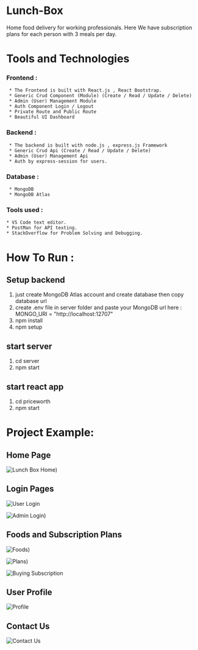 # Lunch-Box
 Home food delivery for working professionals. Here We have subscription plans for each person with 3 meals per day.

 # Tools and Technologies

 ### Frontend :
     * The Frontend is built with React.js , React Bootstrap.
     * Generic Crud Component (Module) (Create / Read / Update / Delete)
     * Admin (User) Management Module
     * Auth Component Login / Logout
     * Private Route and Public Route
     * Beautiful UI Dashboard
     
 ### Backend :
     * The backend is built with node.js , express.js Framework 
     * Generic Crud Api (Create / Read / Update / Delete)
     * Admin (User) Management Api
     * Auth by express-session for users.

### Database :
     * MongoDB
     * MongoDB Atlas

### Tools used :
    * VS Code text editor.
    * PostMan for API texting.
    * StackOverflow for Problem Solving and Debugging.

# How To Run :

 ## Setup backend

1) just create MongoDB Atlas account and create database then copy database url 
2) create .env file in server folder and paste your MongoDB url here :  MONGO_URI = "http://localhost:12707"
3) npm install
4) npm setup
 

## start server
1) cd server
2) npm start

## start react app
1) cd priceworth
2) npm start


 # Project Example:
 ## Home Page 

 ![Lunch Box Home)](https://github.com/user-attachments/assets/9b380530-5732-4824-9acb-9a320e6b2d14)

 ## Login Pages

 ![User Login](https://github.com/user-attachments/assets/1814291b-96ca-4dfc-a1b7-c47e85280365)

 ![Admin Login)](https://github.com/user-attachments/assets/bc73b779-aead-4d0c-9f7d-5847dc1ba30a)

 ## Foods and Subscription Plans

 ![Foods)](https://github.com/user-attachments/assets/b316761d-05d5-4646-a3a3-2ad92b73182b)

![Plans)](https://github.com/user-attachments/assets/2161a567-174d-4a5d-ae58-e9e11c5b47d8)

![Buying Subscription](https://github.com/user-attachments/assets/c6d45d45-73fa-40d2-915c-241e49b934ff)

## User Profile

![Profile](https://github.com/user-attachments/assets/96d806c8-e61e-40c7-8998-8ef160c68fb4)


## Contact Us

![Contact Us](https://github.com/user-attachments/assets/9436e447-1803-46f7-8cb2-1992ba870bfa)



